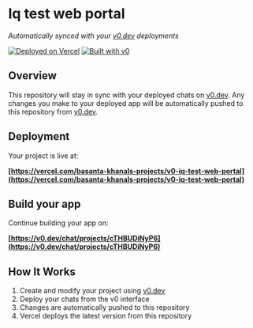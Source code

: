 # Iq test web portal

*Automatically synced with your [v0.dev](https://v0.dev) deployments*

[![Deployed on Vercel](https://img.shields.io/badge/Deployed%20on-Vercel-black?style=for-the-badge&logo=vercel)](https://vercel.com/basanta-khanals-projects/v0-iq-test-web-portal)
[![Built with v0](https://img.shields.io/badge/Built%20with-v0.dev-black?style=for-the-badge)](https://v0.dev/chat/projects/cTHBUDiNyP6)

## Overview

This repository will stay in sync with your deployed chats on [v0.dev](https://v0.dev).
Any changes you make to your deployed app will be automatically pushed to this repository from [v0.dev](https://v0.dev).

## Deployment

Your project is live at:

**[https://vercel.com/basanta-khanals-projects/v0-iq-test-web-portal](https://vercel.com/basanta-khanals-projects/v0-iq-test-web-portal)**

## Build your app

Continue building your app on:

**[https://v0.dev/chat/projects/cTHBUDiNyP6](https://v0.dev/chat/projects/cTHBUDiNyP6)**

## How It Works

1. Create and modify your project using [v0.dev](https://v0.dev)
2. Deploy your chats from the v0 interface
3. Changes are automatically pushed to this repository
4. Vercel deploys the latest version from this repository
